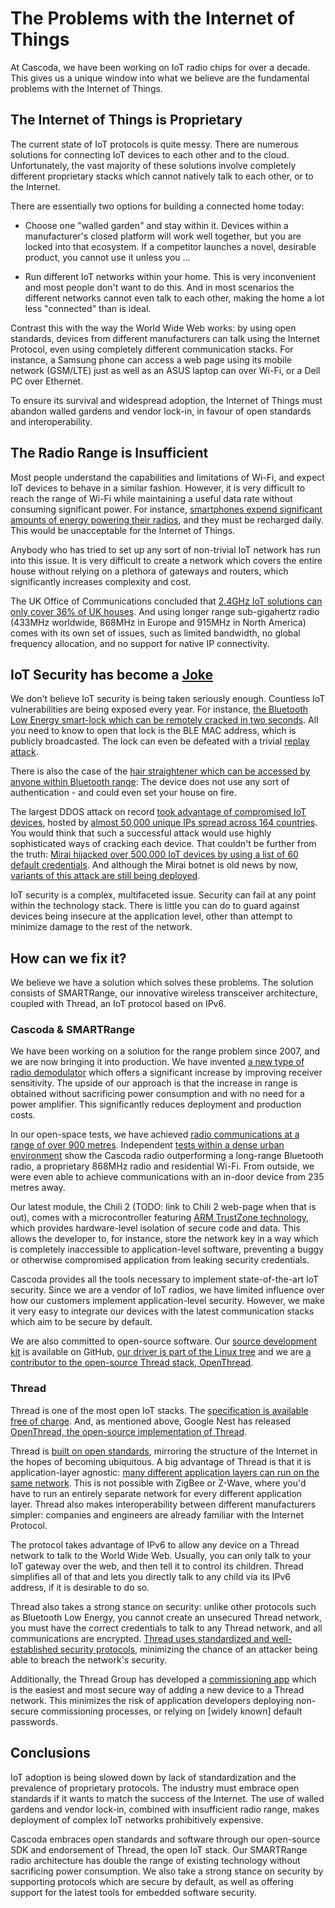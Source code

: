 # The Problems with the Internet of Things

At Cascoda, we have been working on IoT radio chips for over a decade.
This gives us a unique window into what we believe are the fundamental
problems with the Internet of Things.

## The Internet of Things is Proprietary

The current state of IoT protocols is quite messy. There are numerous
solutions for connecting IoT devices to each other and to the cloud.
Unfortunately, the vast majority of these solutions involve completely
different proprietary stacks which cannot natively talk to each other, or
to the Internet.

There are essentially two options for building a connected home today:

-   Choose one "walled garden" and stay within it. Devices within a
    manufacturer's closed platform will work well together, but you are
    locked into that ecosystem. If a competitor launches a novel,
    desirable product, you cannot use it unless you ...

-   Run different IoT networks within your home. This is very
    inconvenient and most people don't want to do this. And in most
    scenarios the different networks cannot even talk to each other,
    making the home a lot less "connected" than is ideal.

Contrast this with the way the World Wide Web works: by using open
standards, devices from different manufacturers can talk using the
Internet Protocol, even using completely different communication stacks.
For instance, a Samsung phone can access a web page using its mobile
network (GSM/LTE) just as well as an ASUS laptop can over Wi-Fi, or a
Dell PC over Ethernet.

To ensure its survival and widespread adoption, the Internet of Things
must abandon walled gardens and vendor lock-in, in favour of open
standards and interoperability.

## The Radio Range is Insufficient

Most people understand the capabilities and limitations of Wi-Fi, and
expect IoT devices to behave in a similar fashion. However, it is very
difficult to reach the range of Wi-Fi while maintaining a useful data
rate without consuming significant power. For instance, [smartphones
expend significant amounts of energy powering their
radios](https://www.usenix.org/legacy/event/atc10/tech/full_papers/Carroll.pdf),
and they must be recharged daily. This would be unacceptable
for the Internet of Things.

Anybody who has tried to set up any sort of non-trivial IoT network has
run into this issue. It is very difficult to create a network which
covers the entire house without relying on a plethora of gateways and
routers, which significantly increases complexity and cost.

The UK Office of Communications concluded that [2.4GHz IoT solutions
can only cover 36% of UK
houses](https://assets.publishing.service.gov.uk/government/uploads/system/uploads/attachment_data/file/486058/Ofcom_Smart_Meter_HAN_868MHz_RF_Coverage_Campaign.pdf).
And using longer range sub-gigahertz radio (433MHz worldwide, 868MHz in Europe and
915MHz in North America) comes with its own set of issues, such as
limited bandwidth, no global frequency allocation, and no support for
native IP connectivity.

## IoT Security has become a [Joke](https://xkcd.com/2166/)

We don't believe IoT security is being taken seriously enough. Countless
IoT vulnerabilities are being exposed every year. For instance, [the
Bluetooth Low Energy smart-lock which can be remotely cracked in two
seconds](https://www.pentestpartners.com/security-blog/totally-pwning-the-tapplock-smart-lock/).
All you need to know to open that lock is the BLE MAC address, which is
publicly broadcasted. The lock can even be defeated with a trivial
[replay
attack](https://en.wikipedia.org/wiki/Replay_attack).

There is also the case of the [hair straightener which can be accessed
by anyone within Bluetooth
range](https://www.pentestpartners.com/security-blog/burning-down-the-house-with-iot/):
The device does not use any sort of authentication - and could even set
your house on fire.

The largest DDOS attack on record [took advantage of compromised IoT
devices](https://www.csoonline.com/article/3258748/the-mirai-botnet-explained-how-teen-scammers-and-cctv-cameras-almost-brought-down-the-internet.html),
hosted by [almost 50,000 unique IPs spread across 164
countries](https://www.imperva.com/blog/malware-analysis-mirai-ddos-botnet/).
You would think that such a successful attack would use highly
sophisticated ways of cracking each device. That couldn't be further
from the truth: [Mirai hijacked over 500,000 IoT devices by using a
list of 60 default
credentials](https://www.grahamcluley.com/mirai-botnet-password/).
And although the Mirai botnet is old news by now, [variants of this
attack are still being
deployed](https://unit42.paloaltonetworks.com/new-mirai-variant-adds-8-new-exploits-targets-additional-iot-devices/).

IoT security is a complex, multifaceted issue. Security can fail at any
point within the technology stack. There is little you can do to guard
against devices being insecure at the application level, other than
attempt to minimize damage to the rest of the network.

## How can we fix it?

We believe we have a solution which solves these problems. The solution
consists of SMARTRange, our innovative wireless transceiver
architecture, coupled with Thread, an IoT protocol based on IPv6.

### Cascoda & SMARTRange

We have been working on a solution for the range problem since 2007, and we
are now bringing it into production. We have invented [a new type of radio
demodulator](https://www.cascoda.com/innovation/) which offers a significant
increase by improving receiver sensitivity. The upside of our approach is
that the increase in range is obtained without sacrificing power consumption
and with no need for a power amplifier. This significantly reduces deployment
and production costs.

In our open-space tests, we have achieved [radio communications at a
range of over 900
metres](https://www.kickstarter.com/projects/imgtec/creator-ci40-the-ultimate-iot-in-a-box-dev-kit/posts/1585703).
Independent [tests within a dense urban
environment](https://www.innovelec.co.uk/manufacturers/cascoda/case-studies/ca-8210-range-tests)
show the Cascoda radio outperforming a long-range Bluetooth radio, a
proprietary 868MHz radio and residential Wi-Fi. From outside, we were
even able to achieve communications with an in-door device from 235
metres away.

Our latest module, the Chili 2 (TODO: link to Chili 2 web-page when that
is out), comes with a microcontroller featuring [ARM TrustZone
technology](https://developer.arm.com/ip-products/security-ip/trustzone),
which provides hardware-level isolation of secure code and data. This
allows the developer to, for instance, store the network key in a way
which is completely inaccessible to application-level software,
preventing a buggy or otherwise compromised application from leaking
security credentials.

Cascoda provides all the tools necessary to implement state-of-the-art
IoT security. Since we are a vendor of IoT radios, we have limited
influence over how our customers implement application-level security.
However, we make it very easy to integrate our devices with the latest
communication stacks which aim to be secure by default.

We are also committed to open-source software. Our [source development
kit](https://github.com/Cascoda/cascoda-sdk) is available on GitHub, [our
driver is part of the Linux
tree](https://github.com/torvalds/linux/blob/master/drivers/net/ieee802154/ca8210.c)
and we are [a contributor to the open-source Thread stack,
OpenThread](https://github.com/openthread/openthread#who-supports-openthread).

### Thread

Thread is one of the most open IoT stacks. The [specification is
available free of
charge](https://www.threadgroup.org/ThreadSpec). And, as mentioned above, Google Nest has released
[OpenThread, the open-source implementation of
Thread](https://github.com/openthread/openthread).

Thread is [built on open
standards](https://www.threadgroup.org/news-events/blog/ID/112/Why-Thread-Chose-IPv6),
mirroring the structure of the Internet in the hopes of becoming
ubiquitous. A big advantage of Thread is that it is
application-layer agnostic: [many different application layers can run
on the same
network](https://www.threadgroup.org/news-events/blog/ID/187/Like-Wi-Fi-for-the-IoT-How-being-application-agnostic-sets-Thread-apart-from-the-rest).
This is not possible with ZigBee or Z-Wave, where you'd have to run an
entirely separate network for every different application layer. Thread
also makes interoperability between different manufacturers simpler:
companies and engineers are already familiar with the Internet Protocol.

The protocol takes advantage of IPv6 to allow any device on a Thread
network to talk to the World Wide Web. Usually, you can only talk to
your IoT gateway over the web, and then tell it to control its children.
Thread simplifies all of that and lets you directly talk to any child
via its IPv6 address, if it is desirable to do so.

Thread also takes a strong stance on security: unlike other protocols
such as Bluetooth Low Energy, you cannot create an unsecured Thread
network, you must have the correct credentials to talk to any Thread
network, and all communications are encrypted. [Thread uses
standardized and well-established security
protocols](https://www.threadgroup.org/news-events/blog/ID/109/PART-TWO-Securing-the-Connected-Home-From-Outside-Threats),
minimizing the chance of an attacker being able to breach the network's
security.

Additionally, the Thread Group has developed a [commissioning
app](https://openthread.io/guides/border-router/external-commissioning#download-the-thread-commissioning-app)
which is the easiest and most secure way of adding a new device to a
Thread network. This minimizes the risk of application developers
deploying non-secure commissioning processes, or relying on \[widely
known\] default passwords.

## Conclusions

IoT adoption is being slowed down by lack of standardization and the
prevalence of proprietary protocols. The industry must embrace open
standards if it wants to match the success of the Internet. The use of
walled gardens and vendor lock-in, combined with insufficient radio
range, makes deployment of complex IoT networks prohibitively expensive.

Cascoda embraces open standards and software through our open-source SDK
and endorsement of Thread, the open IoT stack. Our SMARTRange radio
architecture has double the range of existing technology without
sacrificing power consumption. We also take a strong stance on security
by supporting protocols which are secure by default, as well as offering
support for the latest tools for embedded software security.

